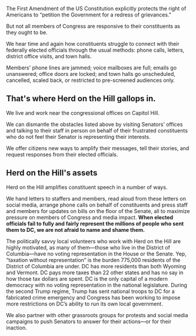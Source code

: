 The First Amendment of the US Constitution explicitly protects the right of Americans to “petition the Government for a redress of grievances.”

But not all members of Congress are responsive to their constituents as they ought to be.

We hear time and again how constituents struggle to connect with their federally elected officials through the usual methods: phone calls, letters, district office visits, and town halls. 

Members' phone lines are jammed; voice mailboxes are full; emails go unanswered; office doors are locked; and town halls go unscheduled, cancelled, scaled back, or restricted to pre-screened audiences only.

## That's where Herd on the Hill gallops in.

We live and work near the congressional offices on Capitol Hill. 

We can dismantle the obstacles listed above by visiting Senators’ offices and talking to their staff in person on behalf of their frustrated constituents who do not feel their Senator is representing their interests.

We offer citizens new ways to amplify their messages, tell their stories, and request responses from their elected officials. 

## Herd on the Hill's assets

Herd on the Hill amplifies constituent speech in a number of ways.

We hand letters to staffers and members, read aloud from these letters on social media, arrange phone calls on behalf of constituents and press staff and members for updates on bills on the floor of the Senate, all to maximize pressure on members of Congress and media impact. **When elected officials fail to fully and fairly represent the millions of people who sent them to DC, we are not afraid to name and shame them.**

The politically savvy local volunteers who work with Herd on the Hill are highly motivated, as many of them—those who live in the District of Columbia—have no voting representation in the House or the Senate. Yep, “taxation without representation” is the burden 775,000 residents of the District of Columbia are under. DC has more residents than both Wyoming and Vermont. DC pays more taxes than 22 other states and has no say in how those tax dollars are spent. DC is the only capital of a modern democracy with no voting representation in the national legislature. During the second Trump regime, Trump has sent national troops to DC for a fabricated crime emergency and Congress has been working to impose more restrictions on DC’s ability to run its own local government.  

We also partner with other grassroots groups for protests and social media campaigns to push Senators to answer for their actions—or for their inaction. 
